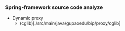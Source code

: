 ### Spring-framework source code analyze
* Dynamic proxy
	* (cglib)[./src/main/java/gupaoedu/bip/proxy/cglib]

